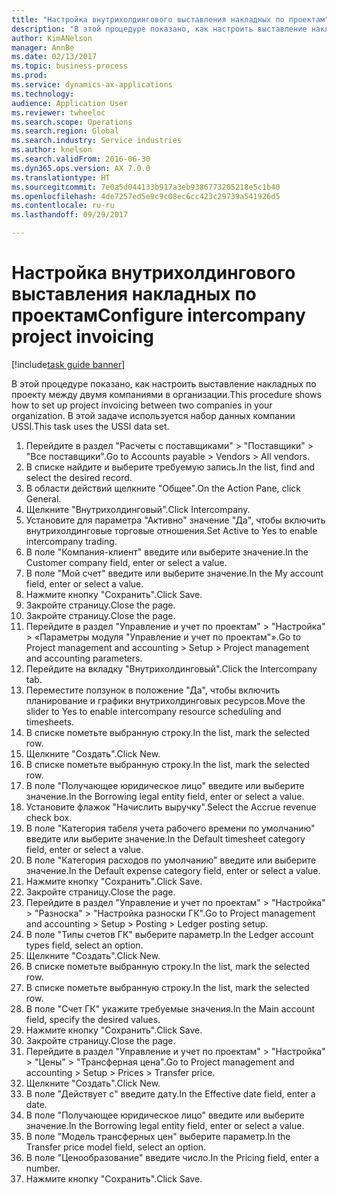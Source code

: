 ```yaml
--- 
title: "Настройка внутрихолдингового выставления накладных по проектам"
description: "В этой процедуре показано, как настроить выставление накладных по проекту между двумя компаниями в организации."
author: KimANelson
manager: AnnBe
ms.date: 02/13/2017
ms.topic: business-process
ms.prod: 
ms.service: dynamics-ax-applications
ms.technology: 
audience: Application User
ms.reviewer: twheeloc
ms.search.scope: Operations
ms.search.region: Global
ms.search.industry: Service industries
ms.author: knelson
ms.search.validFrom: 2016-06-30
ms.dyn365.ops.version: AX 7.0.0
ms.translationtype: HT
ms.sourcegitcommit: 7e0a5d044133b917a3eb9386773205218e5c1b40
ms.openlocfilehash: 4de7257ed5e9c9c08ec6cc423c29739a541926d5
ms.contentlocale: ru-ru
ms.lasthandoff: 09/29/2017

---
```

# <a name="configure-intercompany-project-invoicing"></a><span data-ttu-id="eb81b-103">Настройка внутрихолдингового выставления накладных по проектам</span><span class="sxs-lookup"><span data-stu-id="eb81b-103">Configure intercompany project invoicing</span></span>

[!include[task guide banner](../../includes/task-guide-banner.md)]

<span data-ttu-id="eb81b-104">В этой процедуре показано, как настроить выставление накладных по проекту между двумя компаниями в организации.</span><span class="sxs-lookup"><span data-stu-id="eb81b-104">This procedure shows how to set up project invoicing between two companies in your organization.</span></span> <span data-ttu-id="eb81b-105">В этой задаче используется набор данных компании USSI.</span><span class="sxs-lookup"><span data-stu-id="eb81b-105">This task uses the USSI data set.</span></span>

1. <span data-ttu-id="eb81b-106">Перейдите в раздел "Расчеты с поставщиками" > "Поставщики" > "Все поставщики".</span><span class="sxs-lookup"><span data-stu-id="eb81b-106">Go to Accounts payable > Vendors > All vendors.</span></span>
2. <span data-ttu-id="eb81b-107">В списке найдите и выберите требуемую запись.</span><span class="sxs-lookup"><span data-stu-id="eb81b-107">In the list, find and select the desired record.</span></span>
3. <span data-ttu-id="eb81b-108">В области действий щелкните "Общее".</span><span class="sxs-lookup"><span data-stu-id="eb81b-108">On the Action Pane, click General.</span></span>
4. <span data-ttu-id="eb81b-109">Щелкните "Внутрихолдинговый".</span><span class="sxs-lookup"><span data-stu-id="eb81b-109">Click Intercompany.</span></span>
5. <span data-ttu-id="eb81b-110">Установите для параметра "Активно" значение "Да", чтобы включить внутрихолдинговые торговые отношения.</span><span class="sxs-lookup"><span data-stu-id="eb81b-110">Set Active to Yes to enable intercompany trading.</span></span>
6. <span data-ttu-id="eb81b-111">В поле "Компания-клиент" введите или выберите значение.</span><span class="sxs-lookup"><span data-stu-id="eb81b-111">In the Customer company field, enter or select a value.</span></span>
7. <span data-ttu-id="eb81b-112">В поле "Мой счет" введите или выберите значение.</span><span class="sxs-lookup"><span data-stu-id="eb81b-112">In the My account field, enter or select a value.</span></span>
8. <span data-ttu-id="eb81b-113">Нажмите кнопку "Сохранить".</span><span class="sxs-lookup"><span data-stu-id="eb81b-113">Click Save.</span></span>
9. <span data-ttu-id="eb81b-114">Закройте страницу.</span><span class="sxs-lookup"><span data-stu-id="eb81b-114">Close the page.</span></span>
10. <span data-ttu-id="eb81b-115">Закройте страницу.</span><span class="sxs-lookup"><span data-stu-id="eb81b-115">Close the page.</span></span>
11. <span data-ttu-id="eb81b-116">Перейдите в раздел "Управление и учет по проектам" > "Настройка" > «Параметры модуля "Управление и учет по проектам"».</span><span class="sxs-lookup"><span data-stu-id="eb81b-116">Go to Project management and accounting > Setup > Project management and accounting parameters.</span></span>
12. <span data-ttu-id="eb81b-117">Перейдите на вкладку "Внутрихолдинговый".</span><span class="sxs-lookup"><span data-stu-id="eb81b-117">Click the Intercompany tab.</span></span>
13. <span data-ttu-id="eb81b-118">Переместите ползунок в положение "Да", чтобы включить планирование и графики внутрихолдинговых ресурсов.</span><span class="sxs-lookup"><span data-stu-id="eb81b-118">Move the slider to Yes to enable intercompany resource scheduling and timesheets.</span></span>
14. <span data-ttu-id="eb81b-119">В списке пометьте выбранную строку.</span><span class="sxs-lookup"><span data-stu-id="eb81b-119">In the list, mark the selected row.</span></span>
15. <span data-ttu-id="eb81b-120">Щелкните "Создать".</span><span class="sxs-lookup"><span data-stu-id="eb81b-120">Click New.</span></span>
16. <span data-ttu-id="eb81b-121">В списке пометьте выбранную строку.</span><span class="sxs-lookup"><span data-stu-id="eb81b-121">In the list, mark the selected row.</span></span>
17. <span data-ttu-id="eb81b-122">В поле "Получающее юридическое лицо" введите или выберите значение.</span><span class="sxs-lookup"><span data-stu-id="eb81b-122">In the Borrowing legal entity field, enter or select a value.</span></span>
18. <span data-ttu-id="eb81b-123">Установите флажок "Начислить выручку".</span><span class="sxs-lookup"><span data-stu-id="eb81b-123">Select the Accrue revenue check box.</span></span>
19. <span data-ttu-id="eb81b-124">В поле "Категория табеля учета рабочего времени по умолчанию" введите или выберите значение.</span><span class="sxs-lookup"><span data-stu-id="eb81b-124">In the Default timesheet category field, enter or select a value.</span></span>
20. <span data-ttu-id="eb81b-125">В поле "Категория расходов по умолчанию" введите или выберите значение.</span><span class="sxs-lookup"><span data-stu-id="eb81b-125">In the Default expense category field, enter or select a value.</span></span>
21. <span data-ttu-id="eb81b-126">Нажмите кнопку "Сохранить".</span><span class="sxs-lookup"><span data-stu-id="eb81b-126">Click Save.</span></span>
22. <span data-ttu-id="eb81b-127">Закройте страницу.</span><span class="sxs-lookup"><span data-stu-id="eb81b-127">Close the page.</span></span>
23. <span data-ttu-id="eb81b-128">Перейдите в раздел "Управление и учет по проектам" > "Настройка" > "Разноска" > "Настройка разноски ГК".</span><span class="sxs-lookup"><span data-stu-id="eb81b-128">Go to Project management and accounting > Setup > Posting > Ledger posting setup.</span></span>
24. <span data-ttu-id="eb81b-129">В поле "Типы счетов ГК" выберите параметр.</span><span class="sxs-lookup"><span data-stu-id="eb81b-129">In the Ledger account types field, select an option.</span></span>
25. <span data-ttu-id="eb81b-130">Щелкните "Создать".</span><span class="sxs-lookup"><span data-stu-id="eb81b-130">Click New.</span></span>
26. <span data-ttu-id="eb81b-131">В списке пометьте выбранную строку.</span><span class="sxs-lookup"><span data-stu-id="eb81b-131">In the list, mark the selected row.</span></span>
27. <span data-ttu-id="eb81b-132">В списке пометьте выбранную строку.</span><span class="sxs-lookup"><span data-stu-id="eb81b-132">In the list, mark the selected row.</span></span>
28. <span data-ttu-id="eb81b-133">В поле "Счет ГК" укажите требуемые значения.</span><span class="sxs-lookup"><span data-stu-id="eb81b-133">In the Main account field, specify the desired values.</span></span>
29. <span data-ttu-id="eb81b-134">Нажмите кнопку "Сохранить".</span><span class="sxs-lookup"><span data-stu-id="eb81b-134">Click Save.</span></span>
30. <span data-ttu-id="eb81b-135">Закройте страницу.</span><span class="sxs-lookup"><span data-stu-id="eb81b-135">Close the page.</span></span>
31. <span data-ttu-id="eb81b-136">Перейдите в раздел "Управление и учет по проектам" > "Настройка" > "Цены" > "Трансферная цена".</span><span class="sxs-lookup"><span data-stu-id="eb81b-136">Go to Project management and accounting > Setup > Prices > Transfer price.</span></span>
32. <span data-ttu-id="eb81b-137">Щелкните "Создать".</span><span class="sxs-lookup"><span data-stu-id="eb81b-137">Click New.</span></span>
33. <span data-ttu-id="eb81b-138">В поле "Действует с" введите дату.</span><span class="sxs-lookup"><span data-stu-id="eb81b-138">In the Effective date field, enter a date.</span></span>
34. <span data-ttu-id="eb81b-139">В поле "Получающее юридическое лицо" введите или выберите значение.</span><span class="sxs-lookup"><span data-stu-id="eb81b-139">In the Borrowing legal entity field, enter or select a value.</span></span>
35. <span data-ttu-id="eb81b-140">В поле "Модель трансферных цен" выберите параметр.</span><span class="sxs-lookup"><span data-stu-id="eb81b-140">In the Transfer price model field, select an option.</span></span>
36. <span data-ttu-id="eb81b-141">В поле "Ценообразование" введите число.</span><span class="sxs-lookup"><span data-stu-id="eb81b-141">In the Pricing field, enter a number.</span></span>
37. <span data-ttu-id="eb81b-142">Нажмите кнопку "Сохранить".</span><span class="sxs-lookup"><span data-stu-id="eb81b-142">Click Save.</span></span>


